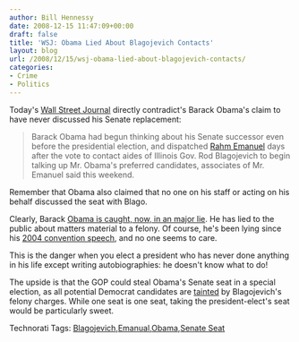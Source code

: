 ```yaml
---
author: Bill Hennessy
date: 2008-12-15 11:47:09+00:00
draft: false
title: 'WSJ: Obama Lied About Blagojevich Contacts'
layout: blog
url: /2008/12/15/wsj-obama-lied-about-blagojevich-contacts/
categories:
- Crime
- Politics
---
```


Today's [Wall Street Journal](https://online.wsj.com/article/SB122926660096904673.html) directly contradict's Barack Obama's claim to have never discussed his Senate replacement:

 

>   
> 
> Barack Obama had begun thinking about his Senate successor even before the presidential election, and dispatched [Rahm Emanuel](https://gatewaypundit.blogspot.com/2008/12/pressure-mounts-on-emanuel-to-resign.html) days after the vote to contact aides of Illinois Gov. Rod Blagojevich to begin talking up Mr. Obama's preferred candidates, associates of Mr. Emanuel said this weekend.
> 
> 

 

  

 

Remember that Obama also claimed that no one on his staff or acting on his behalf discussed the seat with Blago.

 

Clearly, Barack [Obama is caught, now, in an major lie](https://hotair.com/archives/2008/12/14/video-new-rnc-ad-hammers-obama-over-blagojevich/). He has lied to the public about matters material to a felony. Of course, he's been lying since his [2004 convention speech](https://www.freerepublic.com/focus/f-news/1189687/posts), and no one seems to care.

 

This is the danger when you elect a president who has never done anything in his life except writing autobiographies: he doesn't know what to do!

 

The upside is that the GOP could steal Obama's Senate seat in a special election, as all potential Democrat candidates are [tainted](https://www.bloomberg.com/apps/news?pid=20601070&sid=awCu8_Lyd8oo&refer=home) by Blagojevich's felony charges. While one seat is one seat, taking the president-elect's seat would be particularly sweet. 

 

Technorati Tags: [Blagojevich](https://technorati.com/tags/Blagojevich),[Emanual](https://technorati.com/tags/Emanual),[Obama](https://technorati.com/tags/Obama),[Senate Seat](https://technorati.com/tags/Senate%20Seat)

